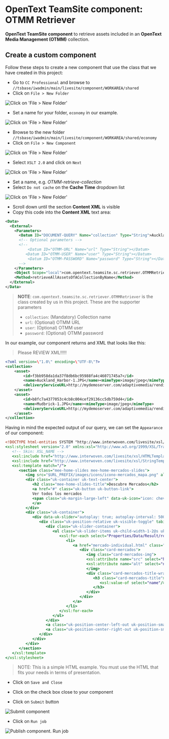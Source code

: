 # OpenText TeamSite component: OTMM Retriever

**OpenText TeamSite component** to retrieve assets included in an **OpenText Media Management (OTMM)** collection.

## Create a custom component
Follow these steps to create a new component that use the class that we have created in this project:

   - Go to `CC Professional` and browse to `//tsbase/iwadmin/main/livesite/component/WORKAREA/shared`
   - Click on `File > New Folder`
   
   ![Click on 'File > New Folder'](images/teamsite-cc-professional-file-new-folder.png)
   
   - Set a name for your folder, `economy` in our example.
      
   ![Click on 'File > New Folder'](images/teamsite-cc-professional-file-new-folder-name.png)
   
   - Browse to the new folder `//tsbase/iwadmin/main/livesite/component/WORKAREA/shared/economy`
   - Click on `File > New Component`

   ![Click on 'File > New Folder'](images/teamsite-cc-professional-file-new-component.png)
   
   - Select `XSLT 2.0` and click on `Next`
   
   ![Click on 'File > New Folder'](images/teamsite-cc-professional-file-new-component-xslt-2-0.png)   

   - Set a name, e.g. *OTMM-retrieve-collection*
   - Select `Do not cache` on the **Cache Time** dropdown list
   
   ![Click on 'File > New Folder'](images/teamsite-cc-professional-file-new-component-pop-up.png)      
   
   - Scroll down until the section **Content XML** is visible
   - Copy this code into the **Content XML** text area:
   
```xml
<Data>
  <External>
    <Parameters>
      <Datum ID="DOCUMENT-QUERY" Name="collection" Type="String">Auckland</Datum>
      <!-- Optional parameters -->
      <!-- 
	      <Datum ID="OTMM-URL" Name="url" Type="String"></Datum>
     	 <Datum ID="OTMM-USER" Name="user" Type="String"></Datum>
	      <Datum ID="OTMM-PASSWORD" Name="password" Type="String"></Datum>                  
      -->
    </Parameters>
    <Object Scope="local">com.opentext.teamsite.sc.retriever.OTMMRetriever</Object>
    <Method>retrieveAllAssetsOfACollectionByName</Method>
  </External>
</Data>
```

> **NOTE**: `com.opentext.teamsite.sc.retriever.OTMMRetriever` is the class created by us in this project.
> These are the supporter parameters
>  - `collection`: (Mandatory) Collection name
>  - `url`: (Optional) OTMM URL
>  - `user`: (Optional) OTMM user
>  - `password`: (Optional) OTMM password


In our example, our component returns and XML that looks like this:

> Please REVIEW XML!!!!!

```xml
<?xml version=\"1.0\" encoding=\"UTF-8\"?>
<collection>
	<asset>
		<id>f3bb958da1da37f8db6bc95988fa4c46071745a7</id>
		<name>Auckland_Harbor-1.JPG</name><mimeType>image/jpeg</mimeType>
		<deliveryServiceURL>http://mydemoserver.com/adaptivemedia/rendition?id=45fe8cbf156f06d18e293f95eb0c89faba9af16e</deliveryServiceURL>
	</asset>
	<asset>
		<id>b8fc7a4377053c4cb8c004cef29136cc5db759d4</id>
		<name>Mudbrick-1.JPG</name><mimeType>image/jpeg</mimeType>
		<deliveryServiceURL>http://mydemoserver.com/adaptivemedia/rendition?id=b8fc7a4377053c4cb8c004cef29136cc5db759d4</deliveryServiceURL>
	</asset>
</collection>
```

Having in mind the expected output of our query, we can set the `Appearance` of our component:

```xslt
<!DOCTYPE html-entities SYSTEM "http://www.interwoven.com/livesite/xsl/xsl-html.dtd">
<xsl:stylesheet version="2.0" xmlns:xsl="http://www.w3.org/1999/XSL/Transform">
   <!-- Skin: XSL_NAME -->
   <xsl:include href="http://www.interwoven.com/livesite/xsl/HTMLTemplates.xsl"/>
   <xsl:include href="http://www.interwoven.com/livesite/xsl/StringTemplates.xsl"/>
   <xsl:template match="/">
      <section class="mee-home-slides mee-home-mercados-slides">
         <img src="$URL_PREFIX/images/icons/icono-mercados_mapa.png" alt="icono de mercado" class="mee-home-slides-icon" />
         <div class="uk-container uk-text-center">
            <h2 class="mee-home-slides-title">Descubre Mercados</h2>
            <a href="#" class="uk-button uk-button-link">
            Ver todos los mercados
            <span class="uk-margin-large-left" data-uk-icon="icon: chevron-right; ratio: 1.1" aria-hidden="true" />
            </a>
         </div>
         <div class="uk-container">
            <div data-uk-slider="autoplay: true; autoplay-interval: 5000">
               <div class="uk-position-relative uk-visible-toggle" tabindex="-1">
                  <div class="uk-slider-container">
                     <ul class="uk-slider-items uk-child-width-1-2@s uk-child-width-1-4@m uk-child-width-1-5@l" data-uk-grid="true">
                        <xsl:for-each select="Properties/Data/Result/root/results/document/content/Root">
                           <li>
                              <a href="mercado-individual.html" class="card-mercados-wrap" aria-label="Ver mercado">
                                 <div class="card-mercados">
                                    <img class="card-mercados-img">
                                    <xsl:attribute name="src" select="highlightedImage"/>
                                    <xsl:attribute name="alt" select="name"/>
                                    </img>
                                    <div class="card-mercados-title-wrap">
                                       <h3 class="card-mercados-title">
                                          <xsl:value-of select="name"/>
                                       </h3>
                                    </div>
                                 </div>
                              </a>
                           </li>
                        </xsl:for-each>
                     </ul>
                  </div>
                  <a class="uk-position-center-left-out uk-position-small" href="#" data-uk-slidenav-previous="true" data-uk-slider-item="previous" aria-label="Anterior" />
                  <a class="uk-position-center-right-out uk-position-small" href="#" data-uk-slidenav-next="true" data-uk-slider-item="next" aria-label="Siguiente" />
               </div>
            </div>
         </div>
      </section>
   </xsl:template>
</xsl:stylesheet>
```

> NOTE: This is a simple HTML example. You must use the HTML that fits your needs in terms of presentation.

 - Click on `Save and Close`
 
 - Click on the check box close to your component
 - Click on `Submit` button
 
 ![Submit component](images/teamsite-experience-studio-publish-component.png)
 
 - Click on `Run job`
 
  ![Publish component. Run job](images/teamsite-experience-studio-publish-component-run-job.png)
 
